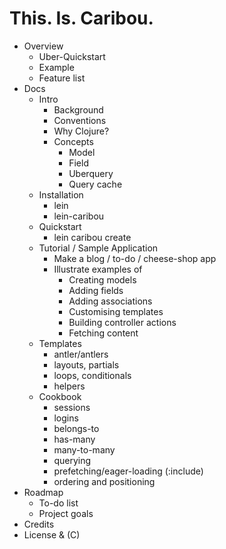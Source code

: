 # This. Is. Caribou.

* Overview
  * Uber-Quickstart
  * Example
  * Feature list
* Docs
  * Intro
    * Background
    * Conventions
    * Why Clojure?
    * Concepts
      * Model
      * Field
      * Uberquery
      * Query cache
  * Installation
    * lein
    * lein-caribou
  * Quickstart
    * lein caribou create
  * Tutorial / Sample Application
    * Make a blog / to-do / cheese-shop app
    * Illustrate examples of
      * Creating models
      * Adding fields
      * Adding associations
      * Customising templates
      * Building controller actions
      * Fetching content
  * Templates
    * antler/antlers
    * layouts, partials
    * loops, conditionals
    * helpers
  * Cookbook
    * sessions
    * logins
    * belongs-to
    * has-many
    * many-to-many
    * querying
    * prefetching/eager-loading (:include)
    * ordering and positioning
* Roadmap
  * To-do list
  * Project goals
* Credits
* License & (C)
